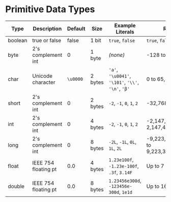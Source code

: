 # Primitive Data Types

| Type    | Description          | Default | Size    | Example Literals                          | Range of Values                                           |
|---------|----------------------|---------|---------|-------------------------------------------|-----------------------------------------------------------|
| boolean | true or false        | false   | 1 bit   | `true`, `false`                           | `true`, `false`                                          |
| byte    | 2's complement int   | 0       | 1 byte  | *(none)*                                  | -128 to 127                                               |
| char    | Unicode character    | `\u0000`| 2 bytes | `'a'`, `'\u0041'`, `'\101'`, `'\\'`, `'\n'`, `'β'` | 0 to 65,535 (Unicode values)                     |
| short   | 2's complement int   | 0       | 2 bytes | `-2`, `-1`, `0`, `1`, `2`                 | -32,768 to 32,767                                         |
| int     | 2's complement int   | 0       | 4 bytes | `-2`, `-1`, `0`, `1`, `2`                 | -2,147,483,648 to 2,147,483,647                           |
| long    | 2's complement int   | 0       | 8 bytes | `-2L`, `-1L`, `0L`, `1L`, `2L`            | -9,223,372,036,854,775,808 to 9,223,372,036,854,775,807   |
| float   | IEEE 754 floating pt | 0.0     | 4 bytes | `1.23e100f`, `-1.23e-100f`, `.3f`, `3.14F`| Up to 7 decimal digits                                    |
| double  | IEEE 754 floating pt | 0.0     | 8 bytes | `1.23456e300d`, `-123456e-300d`, `1e1d`   | Up to 16 decimal digits                                   |
